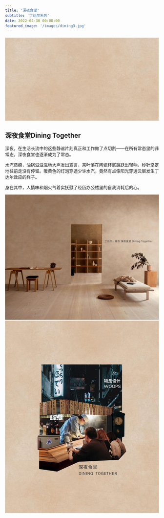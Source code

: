 ```yaml
---
title: '深夜食堂'
subtitle: '丁达尔系列'
date: 2022-04-30 00:00:00
featured_image: '/images/dining3.jpg'
---
```


![](/images/dining2.jpg)

## 深夜食堂Dining Together

深夜，在生活长流中的这些静谧片刻真正和工作做了点切割——在所有常态里的非常态，深夜食堂也逐渐成为了常态。

水汽蒸腾，油锅滋滋滋地大声发出宣言，茶叶落在陶瓷杯底跳跃出轻响，秒针坚定地往前走没有停留。暖黄色的灯泡穿透少许水汽，竟然有点像阳光穿透云层发生丁达尔效应的样子。

身在其中，人情味和烟火气着实抚慰了经历办公楼里的自我消耗后的心。

<div class="gallery" data-columns="2">
	<img src="/images/dining3.jpg">
	<img src="/images/dining1.jpg">
</div>


